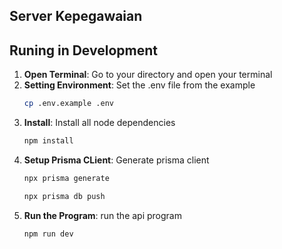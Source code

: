 ## Server Kepegawaian

## Runing in Development
1. **Open Terminal**: Go to your directory and open your terminal
2. **Setting Environment**: Set the .env file from the example
   ```bash
   cp .env.example .env
   ```
3. **Install**: Install all node dependencies
   ```bash
   npm install
   ```
4. **Setup Prisma CLient**: Generate prisma client
   ```bash
   npx prisma generate
   ```
   ```bash
   npx prisma db push
   ```
<!-- 5. **Seeding (optional)**: seed initial data
   ```bash
   npx prisma db seed
   ``` -->
5. **Run the Program**: run the api program
   ```bash
   npm run dev
   ```